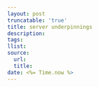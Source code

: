 ```yaml
---
layout: post
truncatable: 'true'
title: server underpinnings
description: 
tags: 
llist: 
source:
  url: 
  title: 
date: <%= Time.now %>
---
```

